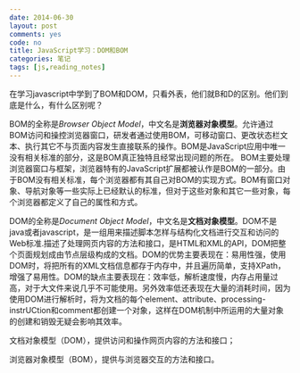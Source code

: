 ```yaml
---
date: 2014-06-30
layout: post
comments: yes
code: no
title: JavaScript学习：DOM和BOM
categories: 笔记
tags: [js,reading_notes]
---
```


在学习javascript中学到了BOM和DOM，只看外表，他们就B和D的区别。他们到底是什么，有什么区别呢？

BOM的全称是*Browser Object Model*，中文名是**浏览器对象模型**。允许通过BOM访问和操控浏览器窗口，研发者通过使用BOM，可移动窗口、更改状态栏文本、执行其它不与页面内容发生直接联系的操作。BOM是JavaScript应用中唯一没有相关标准的部分，这是BOM真正独特且经常出现问题的所在。 BOM主要处理浏览器窗口与框架，浏览器特有的JavaScript扩展都被认作是BOM的一部分。由于BOM没有相关标准，每个浏览器都有其自己对BOM的实现方式。BOM有窗口对象、导航对象等一些实际上已经默认的标准，但对于这些对象和其它一些对象，每个浏览器都定义了自己的属性和方式。

DOM的全称是*Document Object Model*，中文名是**文档对象模型**。DOM不是java或者javascript，是一组用来描述脚本怎样与结构化文档进行交互和访问的Web标准.描述了处理网页内容的方法和接口，是HTML和XML的API，DOM把整个页面规划成由节点层级构成的文档。DOM的优势主要表现在：易用性强，使用DOM时，将把所有的XML文档信息都存于内存中，并且遍历简单，支持XPath，增强了易用性。DOM的缺点主要表现在：效率低，解析速度慢，内存占用量过高，对于大文件来说几乎不可能使用。另外效率低还表现在大量的消耗时间，因为使用DOM进行解析时，将为文档的每个element、attribute、processing-instrUCtion和comment都创建一个对象，这样在DOM机制中所运用的大量对象的创建和销毁无疑会影响其效率。

文档对象模型（DOM），提供访问和操作网页内容的方法和接口；

浏览器对象模型（BOM），提供与浏览器交互的方法和接口。